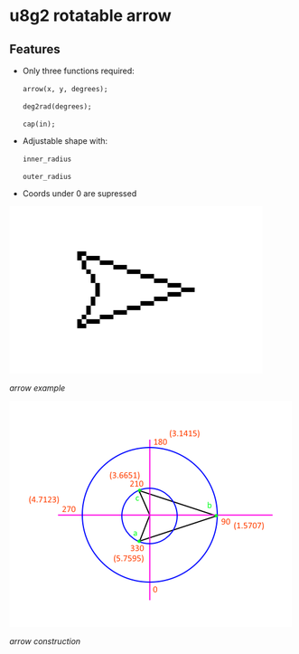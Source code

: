# u8g2 rotatable arrow

## Features

 - Only three functions required:
 
   `arrow(x, y, degrees);`
   
   `deg2rad(degrees);`
   
   `cap(in);`
   
 - Adjustable shape with:
 
   `inner_radius`
   
   `outer_radius`
   
 - Coords under 0 are supressed

![](arrow.png)

_arrow example_

![](arrow_trig.png)

_arrow construction_
